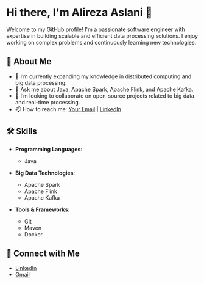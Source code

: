 # Hi there, I'm Alireza Aslani 👋

Welcome to my GitHub profile! I'm a passionate software engineer with expertise in building scalable and efficient data processing solutions. I enjoy working on complex problems and continuously learning new technologies.

## 🚀 About Me

- 🌱 I’m currently expanding my knowledge in distributed computing and big data processing.
- 💬 Ask me about Java, Apache Spark, Apache Flink, and Apache Kafka.
- 👯 I’m looking to collaborate on open-source projects related to big data and real-time processing.
- 📫 How to reach me: [Your Email](mailto:your-email@example.com) | [LinkedIn](https://www.linkedin.com/in/alireza-aslani/)

## 🛠️ Skills

- **Programming Languages**: 
  - Java
  
- **Big Data Technologies**:
  - Apache Spark
  - Apache Flink
  - Apache Kafka

- **Tools & Frameworks**:
  - Git
  - Maven
  - Docker



## 🔗 Connect with Me

- [LinkedIn](https://www.linkedin.com/in/alireza-aslani-9a87baab/)
- [Gmail](alireza.a.eng@gmail.com)


